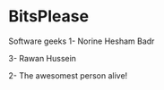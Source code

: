 # BitsPlease
Software geeks
1- Norine Hesham Badr

3- Rawan Hussein

2- The awesomest person alive!

